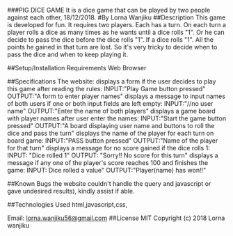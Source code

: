 ###PIG DICE GAME
It is a dice game that can be played by two people against each other, 18/12/2018.
#By Lorna Wanjiku
##Description
This game is developed for fun. It requires two players. Each has a turn. On each turn a player rolls a dice as many times as he wants until a dice rolls "1". Or he can decide to pass the dice before the dice rolls "1". If a dice rolls "1". All the points he gained in that turn are lost. So it's very tricky to decide when to pass the dice and when to keep playing it.

##Setup/Installation Requirements
Web Browser

##Specifications
The website:
displays a form if the user decides to play this game after reading the rules:
INPUT:"Play Game button pressed"
OUTPUT:"A form to enter player names"
displays a message to input names of both users if one or both input fields are left empty:
INPUT:"//no user name"
OUTPUT:"Enter the name of both players"
displays a game board with player names after user enter the names:
INPUT:"Start the game button pressed"
OUTPUT:"A board displaying user name and buttons to roll the dice and pass the turn"
displays the name of the player for each turn on board game:
INPUT:"PASS button pressed"
OUTPUT:"Name of the player for that turn"
displays a message for no score gained if the dice rolls 1:
INPUT: "Dice rolled 1"
OUTPUT: "Sorry!! No score for this turn"
displays a message if any one of the player's score reaches 100 and finishes the game:
INPUT: Dice rolled a value"
OUTPUT:"Player(name) has won!!"

##Known Bugs
the website couldn't handle the query and javascript or gave undesired results), kindly assist if able.

##Technologies Used
html,javascript,css,


Email: lorna.wanjiku56@gmail.com
##License
MIT Copyright (c) 2018 Lorna wanjiku
